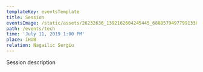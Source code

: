```yaml
---
templateKey: eventsTemplate
title: Session
eventsImage: /static/assets/26232636_1392162604245445_6888579497799133825_o.jpg
path: /events/tech
time: 'July 11, 2019 1:00 PM'
place: iHUB
relation: Nagailic Sergiu
---
```

Session description
